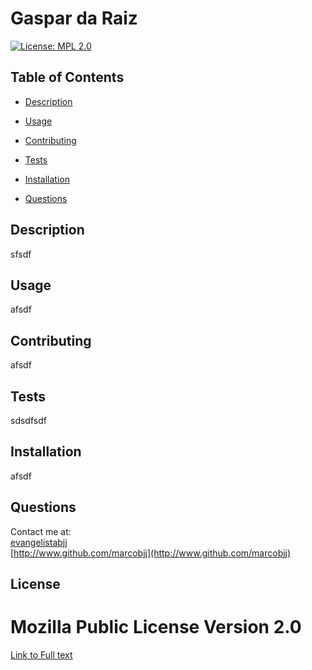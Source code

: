 
# Gaspar da Raiz



[![License: MPL 2.0](https://img.shields.io/badge/License-MPL%202.0-brightgreen.svg)](https://opensource.org/licenses/MPL-2.0)

## Table of Contents


 
* [Description](#description)  
 
* [Usage](#usage)  
 
* [Contributing](#contributing)  
 
* [Tests](#tests)  
 
* [Installation](#installation)  
 
* [Questions](#questions)  
  

## Description


sfsdf

## Usage

 
afsdf  


## Contributing


afsdf

## Tests


sdsdfsdf

## Installation


afsdf  


## Questions

 
Contact me at:  
[evangelistabjj](evangelistabjj)  
[http://www.github.com/marcobjj](http://www.github.com/marcobjj)

## License

 
Mozilla Public License Version 2.0  
==================================  
[Link to Full text](https://choosealicense.com/licenses/mpl-2.0/)
    

